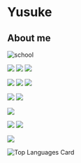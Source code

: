 # Yusuke  

## About me  

![school](https://img.shields.io/badge/school-NIT,%20Ibaraki%20College-8d2d3f?style=for-the-badge)  

![](https://img.shields.io/badge/-Python-262626?logo=python&style=flat)
![](https://img.shields.io/badge/-discord.py-262626?logo=python&style=flat)
![](https://img.shields.io/badge/-Flask-262626?logo=flask&style=flat)  

![](https://img.shields.io/badge/Javascript-262626?logo=javascript&style=flat)
![](https://img.shields.io/badge/-Google%20Apps%20Script-262626?logo=javascript&style=flat)
![](https://img.shields.io/badge/Jquery-262626?logo=jquery&style=flat)  

![](https://img.shields.io/badge/-HTML5-262626?logo=html5&style=flat)
![](https://img.shields.io/badge/-CSS3-262626?logo=css3&style=flat)  

![](https://img.shields.io/badge/-Visual%20Studio%20Code-262626?logo=visual-studio-code&style=flat)  

![](https://img.shields.io/badge/-git-262626?logo=git&style=frat)
![](https://img.shields.io/badge/-GitHub-262626?logo=github&style=flat)  

![](https://img.shields.io/badge/-Discord-262626?logo=discord&style=flat)

![Top Languages Card](https://github-readme-stats.vercel.app/api/top-langs/?username=Yusuke20s&count_private=true&theme=darcula&layout=compact&langs_count=10)  